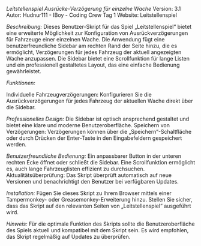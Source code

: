 *Leitstellenspiel Ausrücke-Verzögerung für einzelne Wache*
Version: 3.1
Autor: Hudnur111 - IBoy - Coding Crew Tag 1
Website: Leitstellenspiel

*Beschreibung:*
Dieses Benutzer-Skript für das Spiel „Leitstellenspiel“ bietet eine erweiterte Möglichkeit zur Konfiguration von Ausrückverzögerungen für Fahrzeuge einer einzelnen Wache. Die Anwendung fügt eine benutzerfreundliche Sidebar am rechten Rand der Seite hinzu, die es ermöglicht, Verzögerungen für jedes Fahrzeug der aktuell angezeigten Wache anzupassen. Die Sidebar bietet eine Scrollfunktion für lange Listen und ein professionell gestaltetes Layout, das eine einfache Bedienung gewährleistet.

*Funktionen:*

Individuelle Fahrzeugverzögerungen: Konfigurieren Sie die Ausrückverzögerungen für jedes Fahrzeug der aktuellen Wache direkt über die Sidebar.

*Professionelles Design:* 
Die Sidebar ist optisch ansprechend gestaltet und bietet eine klare und moderne Benutzeroberfläche.
Speichern von Verzögerungen: Verzögerungen können über die „Speichern“-Schaltfläche oder durch Drücken der Enter-Taste in den Eingabefeldern gespeichert werden.

*Benutzerfreundliche Bedienung:*
Ein anpassbarer Button in der unteren rechten Ecke öffnet oder schließt die Sidebar. Eine Scrollfunktion ermöglicht es, auch lange Fahrzeuglisten effizient zu durchsuchen.
Aktualitätsüberprüfung: Das Skript überprüft automatisch auf neue Versionen und benachrichtigt den Benutzer bei verfügbaren Updates.

*Installation:*
Fügen Sie dieses Skript zu Ihrem Browser mittels einer Tampermonkey- oder Greasemonkey-Erweiterung hinzu. Stellen Sie sicher, dass das Skript auf den relevanten Seiten von „Leitstellenspiel“ ausgeführt wird.

*Hinweis:*
Für die optimale Funktion des Skripts sollte die Benutzeroberfläche des Spiels aktuell und kompatibel mit dem Skript sein. Es wird empfohlen, das Skript regelmäßig auf Updates zu überprüfen.

